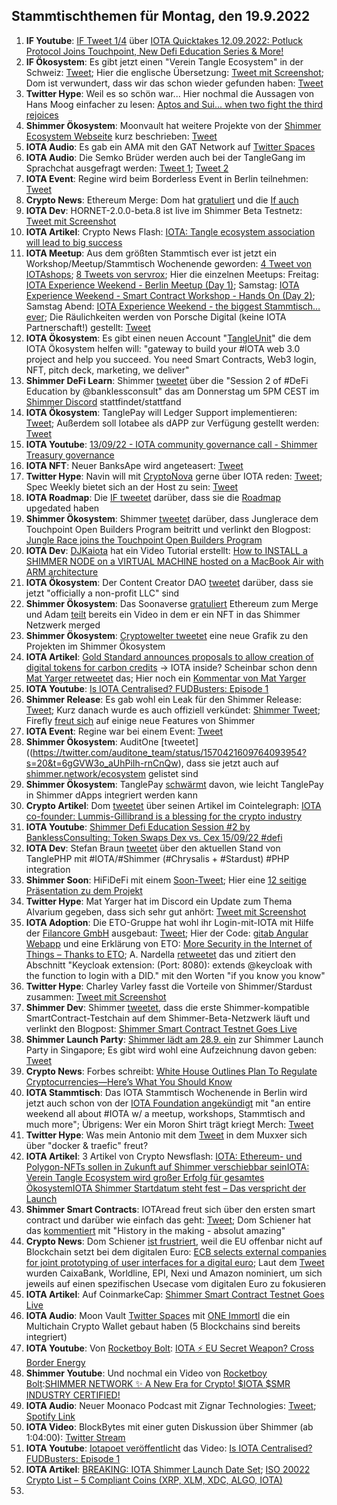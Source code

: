 ## Stammtischthemen für Montag, den 19.9.2022

1. **IF Youtube**: [IF Tweet 1/4](https://twitter.com/iota/status/1569249577219330054?s=20&t=iUPnLNmJEF7i-4n6CTdP5g) über [IOTA Quicktakes 12.09.2022: Potluck Protocol Joins Touchpoint, New Defi Education Series & More!](https://www.youtube.com/watch?v=ZwyTP5bvpAw)
2. **IF Ökosystem**: Es gibt jetzt einen "Verein Tangle Ecosystem" in der Schweiz: [Tweet](https://twitter.com/GM__INV/status/1569542003582435334?s=20&t=iUPnLNmJEF7i-4n6CTdP5g); Hier die englische Übersetzung: [Tweet mit Screenshot](https://twitter.com/Vrom14286662/status/1569620599697195009?s=20&t=ws6Zr_mGtzl_ryLi-WcNpw); Dom ist verwundert, dass wir das schon wieder gefunden haben: [Tweet](https://twitter.com/DomSchiener/status/1569584287258935298?s=20&t=ws6Zr_mGtzl_ryLi-WcNpw)
3. **Twitter Hype**: Weil es so schön war... Hier nochmal die Aussagen von Hans Moog einfacher zu lesen: [Aptos and Sui... when two fight the third rejoices](https://threadreaderapp.com/thread/1569154646320599043.html)
4. **Shimmer Ökosystem**: Moonvault hat weitere Projekte von der [Shimmer Ecosystem Webseite](https://shimmer.network/ecosystem) kurz beschrieben: [Tweet](https://twitter.com/Moon_Vault_News/status/1569568983850041345?s=20&t=ws6Zr_mGtzl_ryLi-WcNpw)
5. **IOTA Audio**: Es gab ein AMA mit den GAT Network auf [Twitter Spaces](https://twitter.com/gat_network/status/1568161823165145088?s=20&t=ws6Zr_mGtzl_ryLi-WcNpw)
6. **IOTA Audio**: Die Semko Brüder werden auch bei der TangleGang im Sprachchat ausgefragt werden: [Tweet 1](https://twitter.com/GangTangleTalk/status/1569341307927281664?s=20&t=ws6Zr_mGtzl_ryLi-WcNpw); [Tweet 2](https://twitter.com/GangTangleTalk/status/1570439004902035459)
7. **IOTA Event**: Regine wird beim Borderless Event in Berlin teilnehmen: [Tweet](https://twitter.com/EventBorderless/status/1569340377462673410?s=20&t=ws6Zr_mGtzl_ryLi-WcNpw)
8. **Crypto News**: Ethereum Merge: Dom hat [gratuliert](https://twitter.com/DomSchiener/status/1570305941559468033?s=20&t=Y4CvOosw5k7hCX36niQofw) und die [If auch](https://twitter.com/iota/status/1570313300877144065?s=20&t=evIA-gtLQhaOiPd6_tOdZw)
9. **IOTA Dev**: HORNET-2.0.0-beta.8 ist live im Shimmer Beta Testnetz: [Tweet mit Screenshot](https://twitter.com/Vrom14286662/status/1569666360636051456?s=20&t=WRswbnc7Hz52SwGihPYguQ)
10. **IOTA Artikel**: Crypto News Flash: [IOTA: Tangle ecosystem association will lead to big success](https://www.crypto-news-flash.com/iota-tangle-ecosystem-association-will-lead-to-big-success/)
11. **IOTA Meetup**: Aus dem größten Stammtisch ever ist jetzt ein Workshop/Meetup/Stammtisch Wochenende geworden: [4 Tweet von IOTAshops](https://twitter.com/iotashop/status/1569626991397158918?s=20&t=pY0iXQguCijbh_UbE6TO6g); [8 Tweets von servrox](https://twitter.com/servrox/status/1569626212099579904?s=20&t=pY0iXQguCijbh_UbE6TO6g); Hier die einzelnen Meetups: Freitag: [IOTA Experience Weekend - Berlin Meetup (Day 1)](https://www.meetup.com/de-DE/iota-meetup-workshop/events/288330324/); Samstag: [IOTA Experience Weekend - Smart Contract Workshop - Hands On (Day 2)](https://www.meetup.com/de-DE/iota-meetup-workshop/events/288268725/); Samstag Abend: [IOTA Experience Weekend - the biggest Stammtisch… ever](https://www.meetup.com/de-DE/iota-meetup-workshop/events/287621650/); Die Räulichkeiten werden von Porsche Digital (keine IOTA Partnerschaft!) gestellt: [Tweet](https://twitter.com/servrox/status/1569626225345286144?s=20&t=ws6Zr_mGtzl_ryLi-WcNpw)
12. **IOTA Ökosystem**: Es gibt einen neuen Account "[TangleUnit](https://twitter.com/TangleUnit)" die dem IOTA Ökosystem helfen will: "gateway to build your #IOTA web 3.0 project and help you succeed. You need Smart Contracts, Web3 login, NFT, pitch deck, marketing, we deliver"
13. **Shimmer DeFi Learn**: Shimmer [tweetet](https://twitter.com/shimmernet/status/1569717553420816387?s=20&t=PWy5lNzMD2eySU2ubNqQvw) über die "Session 2 of #DeFi Education by @banklessconsult" das am Donnerstag um 5PM CEST im [Shimmer Discord](https://discord.shimmer.network) stattfindet/stattfand 
14. **IOTA Ökosystem**: TanglePay will Ledger Support implementieren: [Tweet](https://twitter.com/tanglepaycom/status/1569908037611319296?s=20&t=PWy5lNzMD2eySU2ubNqQvw); Außerdem soll Iotabee als dAPP zur Verfügung gestellt werden: [Tweet](https://twitter.com/tanglepaycom/status/1569908261637492739?s=20&t=PWy5lNzMD2eySU2ubNqQvw)
15. **IOTA Youtube**: [13/09/22 - IOTA community governance call - Shimmer Treasury governance](https://www.youtube.com/watch?v=g8oUjEdQgis)
16. **IOTA NFT**: Neuer BanksApe wird angeteasert: [Tweet](https://twitter.com/MirumLabs/status/1569940795586936834?s=20&t=PWy5lNzMD2eySU2ubNqQvw)
17. **Twitter Hype**: Navin will mit [CryptoNova](https://twitter.com/CryptoGirlNova) gerne über IOTA reden: [Tweet](https://twitter.com/navinram999/status/1569659490676494337?s=20&t=oHPmg0XQFpbiITGC3t3a6g); Spec Weekly bietet sich an der Host zu sein: [Tweet](https://twitter.com/SpecWeekly/status/1569858281199534080?s=20&t=oHPmg0XQFpbiITGC3t3a6g)
18. **IOTA Roadmap**: Die [IF tweetet](https://twitter.com/iota/status/1570032646276935681?s=20&t=zTgxH6cD7zqSd8TIUWPyGg) darüber, dass sie die [Roadmap](https://roadmap.iota.org/) upgedated haben
19. **Shimmer Ökosystem**: Shimmer [tweetet](https://twitter.com/shimmernet/status/1570036207400239104?s=20&t=F6Vxmr9z5J_Z9TPABh5AqQ) darüber, dass Junglerace dem Touchpoint Open Builders Program beitritt und verlinkt den Blogpost: [Jungle Race joins the Touchpoint Open Builders Program](https://blog.shimmer.network/junglerace-joins-touchpoint-openbuilders/)
20. **IOTA Dev**: [DJKaiota](https://twitter.com/dj_kaiota/status/1570024740621787137?s=20&t=4MkzijzB5RaiKH6p-M5-4g) hat ein Video Tutorial erstellt: [How to INSTALL a SHIMMER NODE on a VIRTUAL MACHINE hosted on a MacBook Air with ARM architecture](https://www.youtube.com/watch?app=desktop&v=11RMYvnxa6s)
21. **IOTA Ökosystem**: Der Content Creator DAO [tweetet](https://twitter.com/IOTAcontentDAO/status/1570005725845540864?s=20&t=4MkzijzB5RaiKH6p-M5-4g) darüber, dass sie jetzt "officially a non-profit LLC" sind
22. **Shimmer Ökosystem**: Das Soonaverse [gratuliert](https://twitter.com/soon_labs/status/1570307953101774850?s=20&t=Y4CvOosw5k7hCX36niQofw) Ethereum zum Merge und Adam [teilt](https://twitter.com/adam_unchained/status/1570295201310347265?s=20&t=Y4CvOosw5k7hCX36niQofw) bereits ein Video in dem er ein NFT in das Shimmer Netzwerk merged
23. **Shimmer Ökosystem**: [Cryptowelter tweetet](https://twitter.com/cryptowelter/status/1570124401969975296) eine neue Grafik zu den Projekten im Shimmer Ökosystem
24. **IOTA Artikel**: [Gold Standard announces proposals to allow creation of digital tokens for carbon credits](https://www.goldstandard.org/blog-item/gold-standard-announces-proposals-allow-creation-digital-tokens-carbon-credits) -> IOTA inside? Scheinbar schon denn [Mat Yarger retweetet](https://twitter.com/Mat_Yarger/status/1570085792151896066?s=20&t=Y4CvOosw5k7hCX36niQofw) das; Hier noch ein [Kommentar von Mat Yarger](https://twitter.com/Mat_Yarger/status/1570744224781598722?s=20&t=r3T186UZyfFwKxH13oiUuA)
25. **IOTA Youtube**: [Is IOTA Centralised? FUDBusters: Episode 1](https://www.youtube.com/watch?v=KuXErfci8H8)
26. **Shimmer Release**: Es gab wohl ein Leak für den Shimmer Release: [Tweet](https://twitter.com/IOTA_crypto/status/1570407179282423808?s=20&t=6gGVW3o_aUhPiIh-rnCnQw); Kurz danach wurde es auch offiziell verkündet: [Shimmer Tweet](https://twitter.com/shimmernet/status/1570427229997338624?s=20&t=EPPXGLVFhIakN_07fMBNIw); Firefly [freut sich](https://twitter.com/fireflywallet/status/1570440236995604481) auf einige neue Features von Shimmer
27. **IOTA Event**: Regine war bei einem Event: [Tweet](https://twitter.com/Energine/status/1570391570964160517?s=20&t=6gGVW3o_aUhPiIh-rnCnQw)
28. **Shimmer Ökosystem**: AuditOne [tweetet]((https://twitter.com/auditone_team/status/1570421609764093954?s=20&t=6gGVW3o_aUhPiIh-rnCnQw), dass sie jetzt auch auf [shimmer.network/ecosystem](https://shimmer.network/ecosystem) gelistet sind
29. **Shimmer Ökosystem**: TanglePay [schwärmt](https://twitter.com/tanglepaycom/status/1570332221353099264?s=20&t=6gGVW3o_aUhPiIh-rnCnQw) davon, wie leicht TanglePay in Shimmer dApps integriert werden kann
30. **Crypto Artikel**: Dom [tweetet](https://twitter.com/DomSchiener/status/1570678264234119169?s=20&t=3car2AV2Hs9KAcZQPPnIpQ) über seinen Artikel im Cointelegraph: [IOTA co-founder: Lummis-Gillibrand is a blessing for the crypto industry](https://cointelegraph.com/news/iota-co-founder-lummis-gillibrand-is-a-blessing-for-the-crypto-industry)
31. **IOTA Youtube**: [Shimmer Defi Education Session #2 by BanklessConsulting: Token Swaps Dex vs. Cex 15/09/22 #defi](https://www.youtube.com/watch?v=zOlgxlAbY40)
32. **IOTA Dev**: Stefan Braun [tweetet](https://twitter.com/tanglePHP/status/1570464977324068864?s=20&t=kTvUbHkri__Nst9cCAXlag) über den aktuellen Stand von TanglePHP mit #IOTA/#Shimmer (#Chrysalis + #Stardust) #PHP integration
33. **Shimmer Soon**: HiFiDeFi mit einem [Soon-Tweet](https://twitter.com/HiFiDeFi/status/1570469212761788416?s=20&t=kTvUbHkri__Nst9cCAXlag); Hier eine [12 seitige Präsentation zu dem Projekt](https://hifi-gaming-society.gitbook.io/hifi-defi/)
34. **Twitter Hype**: Mat Yarger hat im Discord ein Update zum Thema Alvarium gegeben, dass sich sehr gut anhört: [Tweet mit Screenshot](https://twitter.com/Vrom14286662/status/1570485920599801862?s=20&t=kTvUbHkri__Nst9cCAXlag)
35. **IOTA Adoption**: Die ETO-Gruppe hat wohl ihr Login-mit-IOTA mit Hilfe der [Filancore GmbH](https://twitter.com/FilancoreGmbH) ausgebaut: [Tweet](https://twitter.com/sharang33/status/1570709346576924672?s=20&t=CUKRZDiPd14YICEYiCMEeQ); Hier der Code: [gitab Angular Webapp](https://gitlab.com/anchor-bundle/angular-webapp) und eine Erklärung von ETO: [More Security in the Internet of Things – Thanks to ETO](https://www.etogruppe.com/en/news/news-from-eto/more-security-in-the-internet-of-things-thanks-to-eto.html); A. Nardella [retweetet](https://twitter.com/antonionardella/status/1570748046635573250?s=20&t=Aksf4K04OvPB2hJyPyhmRQ) das und zitiert den Abschnitt "Keycloak extension: (Port: 8080): extends @keycloak with the function to login with a DID." mit den Worten "if you know you know"
36. **Twitter Hype**: Charley Varley fasst die Vorteile von Shimmer/Stardust zusammen: [Tweet mit Screenshot](https://twitter.com/zizouIOTA/status/1570742847716065281?s=20&t=Yh4LFT_QkAXWv8lbu_6G5A)
37. **Shimmer Dev**: Shimmer [tweetet](https://twitter.com/shimmernet/status/1570753960226525187?s=20&t=Yh4LFT_QkAXWv8lbu_6G5A), dass die erste Shimmer-kompatible SmartContract-Testchain auf dem Shimmer-Beta-Netzwerk läuft und verlinkt den Blogpost: [Shimmer Smart Contract Testnet Goes Live](https://blog.shimmer.network/shimmer-based-smart-contract-test-chain-now-live/)
38. **Shimmer Launch Party**: [Shimmer lädt am 28.9. ein](https://twitter.com/shimmernet/status/1570759416701485057?s=20&t=DKoguyJFoZxKkyAme42jog) zur Shimmer Launch Party in Singapore; Es gibt wird wohl eine Aufzeichnung davon geben: [Tweet](https://twitter.com/shimmernet/status/1570759420501544961?s=20&t=r3T186UZyfFwKxH13oiUuA)
39. **Crypto News**: Forbes schreibt: [White House Outlines Plan To Regulate Cryptocurrencies—Here’s What You Should Know](https://www.forbes.com/sites/siladityaray/2022/09/16/white-house-outlines-plan-to-regulate-cryptocurrencies-heres-what-you-should-know/?sh=5e659a4741ec)
40. **IOTA Stammtisch**: Das IOTA Stammtisch Wochenende in Berlin wird jetzt auch schon von der [IOTA Foundation angekündigt](https://twitter.com/iota/status/1570789610904588295?s=20&t=DKoguyJFoZxKkyAme42jog) mit "an entire weekend all about #IOTA w/ a meetup, workshops, Stammtisch and much more"; Übrigens: Wer ein Moron Shirt trägt kriegt Merch: [Tweet](https://twitter.com/iotamorons/status/1570801000101064710?s=20&t=DKoguyJFoZxKkyAme42jog)
41. **Twitter Hype**: Was mein Antonio mit dem [Tweet](https://twitter.com/antonionardella/status/1570783457122582528?s=20&t=DKoguyJFoZxKkyAme42jog) in dem Muxxer sich über "docker & traefic" freut?
42. **IOTA Artikel**: 3 Artikel von Crypto Newsflash: [IOTA: Ethereum- und Polygon-NFTs sollen in Zukunft auf Shimmer verschiebbar sein](https://www.crypto-news-flash.com/de/iota-nfts-von-ethereum-und-polygon-koennen-in-zukunft-nach-shimmer-verschoben-werden/?feed_id=10216&_unique_id=631e1642e7699)[IOTA: Verein Tangle Ecosystem wird großer Erfolg für gesamtes Ökosystem](https://www.crypto-news-flash.com/de/iota-schweiz-basiertes-marketing-soll-weiteren-erfolg-sichern/?feed_id=10245&_unique_id=632094dd76c1b)[IOTA Shimmer Startdatum steht fest – Das verspricht der Launch](https://www.crypto-news-flash.com/de/iota-shimmer-starttermin-steht-fest-und-die-erwartungen-sind-hoch/)
43. **Shimmer Smart Contracts**: IOTAread freut sich über den ersten smart contract und darüber wie einfach das geht: [Tweet](https://twitter.com/iotaread/status/1570829316522668033?s=20&t=r3T186UZyfFwKxH13oiUuA); Dom Schiener hat das [kommentiert](https://twitter.com/DomSchiener/status/1570842618338349056?s=20&t=r3T186UZyfFwKxH13oiUuA) mit "History in the making - absolut amazing"
44. **Crypto News**: Dom Schiener [ist frustriert](https://twitter.com/DomSchiener/status/1570838036283559936?s=20&t=r3T186UZyfFwKxH13oiUuA), weil die EU offenbar nicht auf Blockchain setzt bei dem digitalen Euro: [ECB selects external companies for joint prototyping of user interfaces for a digital euro](https://www.ecb.europa.eu/paym/intro/news/html/ecb.mipnews220916.en.html); Laut dem [Tweet](https://twitter.com/paddi_hansen/status/1570779337150046208?s=20&t=r3T186UZyfFwKxH13oiUuA) wurden CaixaBank, Worldline, EPI, Nexi und Amazon nominiert, um sich jeweils auf einen spezifischen Usecase vom digitalen Euro zu fokusieren
45. **IOTA Artikel**: Auf CoinmarkeCap: [Shimmer Smart Contract Testnet Goes Live](https://coinmarketcap.com/community/articles/36799)
46. **IOTA Audio**: Moon Vault [Twitter Spaces](https://twitter.com/Moon_Vault_News/status/1569504451777695744?s=20&t=Lc8f-pQOo-RlsrCfA_FFxA) mit [ONE Immortl](https://twitter.com/one_immortl) die ein Multichain Crypto Wallet gebaut haben (5 Blockchains sind bereits integriert)
47. **IOTA Youtube**: Von [Rocketboy Bolt](https://twitter.com/rcktsdntmss): [IOTA ⚡️ EU Secret Weapon? Cross Border Energy](https://www.youtube.com/watch?v=EUpaZrnCCB0)
48. **Shimmer Youtube**: Und nochmal ein Video von [Rocketboy Bolt](https://twitter.com/rcktsdntmss):[SHIMMER NETWORK ✨ A New Era for Crypto! $IOTA $SMR INDUSTRY CERTIFIED!](https://www.youtube.com/watch?v=OzNDFuUMwGs)
49. **IOTA Audio**: Neuer Moonaco Podcast mit Zignar Technologies: [Tweet](https://twitter.com/MoonacoPodcast/status/1571059979377057793?s=20&t=RyzcBjiem0mlc92k3vSjPA); [Spotify Link](https://open.spotify.com/episode/583z7tk1vDkiGZZfoVuJLi)
50. **IOTA Video**: BlockBytes mit einer guten Diskussion über Shimmer (ab 1:04:00): [Twitter Stream](https://twitter.com/blockbytescom/status/1570804743689375745)
51. **IOTA Youtube**: [Iotapoet veröffentlicht](https://twitter.com/IotaPoet/status/1571416520957255681?s=20&t=RyzcBjiem0mlc92k3vSjPA) das Video: [Is IOTA Centralised? FUDBusters: Episode 1](https://www.youtube.com/watch?v=KuXErfci8H8)
52. **IOTA Artikel**: [BREAKING: IOTA Shimmer Launch Date Set](https://twitter.com/IotaPoet/status/1571416520957255681?s=20&t=RyzcBjiem0mlc92k3vSjPA); [ISO 20022 Crypto List – 5 Compliant Coins (XRP, XLM, XDC, ALGO, IOTA)](https://sucryptoz.com/iso-20022-crypto-list-5-compliant-coins-xrp-xlm-xdc-algo-iota/)
53. 










